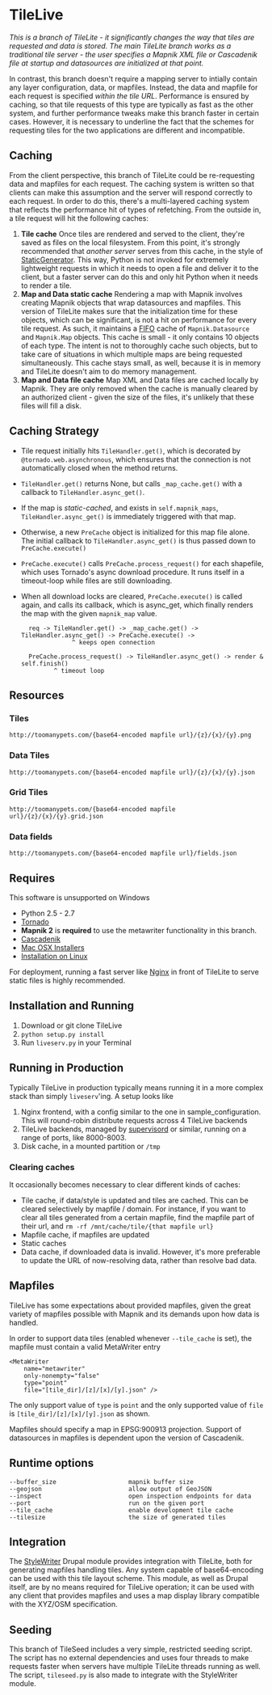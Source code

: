 # TileLive

_This is a branch of TileLite - it significantly changes the way that tiles are requested and data is stored. The main TileLite branch works as a traditional tile server - the user specifies a Mapnik XML file or Cascadenik file at startup and datasources are initialized at that point._

In contrast, this branch doesn't require a mapping server to intially contain any layer configuration, data, or mapfiles. Instead, the data and mapfile for each request is specified *within the tile URL*. Performance is ensured by caching, so that tile requests of this type are typically as fast as the other system, and further performance tweaks make this branch faster in certain cases. However, it is necessary to underline the fact that the schemes for requesting tiles for the two applications are different and incompatible.

## Caching

From the client perspective, this branch of TileLite could be re-requesting data and mapfiles for each request. The caching system is written so that clients can make this assumption and the server will respond correctly to each request. In order to do this, there's a multi-layered caching system that reflects the performance hit of types of refetching. From the outside in, a tile request will hit the following caches:

1. **Tile cache** Once tiles are rendered and served to the client, they're saved as files on the local filesystem. From this point, it's strongly recommended that *another server* serves from this cache, in the style of [StaticGenerator](http://superjared.com/projects/static-generator/). This way, Python is not invoked for extremely lightweight requests in which it needs to open a file and deliver it to the client, but a faster server can do this and only hit Python when it needs to render a tile.
2. **Map and Data static cache** Rendering a map with Mapnik involves creating Mapnik objects that wrap datasources and mapfiles. This version of TileLite makes sure that the initialization time for these objects, which can be significant, is not a hit on performance for every tile request. As such, it maintains a [FIFO](http://en.wikipedia.org/wiki/FIFO) cache of `Mapnik.Datasource` and `Mapnik.Map` objects. This cache is small - it only contains 10 objects of each type. The intent is not to thoroughly cache such objects, but to take care of situations in which multiple maps are being requested simultaneously. This cache stays small, as well, because it is in memory and TileLite doesn't aim to do memory management.
3. **Map and Data file cache** Map XML and Data files are cached locally by Mapnik. They are only removed when the cache is manually cleared by an authorized client - given the size of the files, it's unlikely that these files will fill a disk.

## Caching Strategy

* Tile request initially hits `TileHandler.get()`, which is decorated by `@tornado.web.asynchronous`, which ensures that the connection is not automatically closed when the method returns.
* `TileHandler.get()` returns None, but calls `_map_cache.get()` with a callback to `TileHandler.async_get()`.
* If the map is *static-cached*, and exists in `self.mapnik_maps`, `TileHandler.async_get()` is immediately triggered with that map.
* Otherwise, a new `PreCache` object is initialized for this map file alone. The initial callback to `TileHandler.async_get()` is thus passed down to `PreCache.execute()`
* `PreCache.execute()` calls `PreCache.process_request()` for each shapefile, which uses Tornado's async download procedure. It runs itself in a timeout-loop while files are still downloading.
* When all download locks are cleared, `PreCache.execute()` is called again, and calls its callback, which is async_get, which finally renders the map with the given `mapnik_map` value.


    

        req -> TileHandler.get() -> _map_cache.get() -> TileHandler.async_get() -> PreCache.execute() ->
                    ^ keeps open connection

        PreCache.process_request() -> TileHandler.async_get() -> render & self.finish()
               ^ timeout loop 

## Resources

### Tiles

    http://toomanypets.com/{base64-encoded mapfile url}/{z}/{x}/{y}.png

### Data Tiles

    http://toomanypets.com/{base64-encoded mapfile url}/{z}/{x}/{y}.json

### Grid Tiles

    http://toomanypets.com/{base64-encoded mapfile url}/{z}/{x}/{y}.grid.json

### Data fields

    http://toomanypets.com/{base64-encoded mapfile url}/fields.json

## Requires

This software is unsupported on Windows

* Python 2.5 - 2.7
* [Tornado](http://www.tornadoweb.org/documentation#download)
* **Mapnik 2** is **required** to use the metawriter functionality in this branch.
* [Cascadenik](http://code.google.com/p/mapnik-utils/wiki/Cascadenik)
 * [Mac OSX Installers](http://dbsgeo.com/downloads/)
 * [Installation on Linux](http://trac.mapnik.org/wiki/LinuxInstallation)

For deployment, running a fast server like [Nginx](http://nginx.org/) in front of TileLite to serve static files is highly recommended.

## Installation and Running

1. Download or git clone TileLive
2. `python setup.py install`
3. Run `liveserv.py` in your Terminal

## Running in Production

Typically TileLive in production typically means running it in a more complex stack than simply `liveserv`'ing. A setup looks like

1. Nginx frontend, with a config similar to the one in sample_configuration. This will round-robin distribute requests across 4 TileLive backends
2. TileLive backends, managed by [supervisord](http://supervisord.org/) or similar, running on a range of ports, like 8000-8003.
3. Disk cache, in a mounted partition or `/tmp`

### Clearing caches

It occasionally becomes necessary to clear different kinds of caches:

* Tile cache, if data/style is updated and tiles are cached. This can be cleared selectively by mapfile / domain. For instance, if you want to clear all tiles generated from a certain mapfile, find the mapfile part of their url, and `rm -rf /mnt/cache/tile/{that mapfile url}`
* Mapfile cache, if mapfiles are updated
* Static caches
* Data cache, if downloaded data is invalid. However, it's more preferable to update the URL of now-resolving data, rather than resolve bad data.

## Mapfiles

TileLive has some expectations about provided mapfiles, given the great variety of mapfiles possible with Mapnik and its demands upon how data is handled.

In order to support data tiles (enabled whenever `--tile_cache` is set), the mapfile must contain a valid MetaWriter entry

    <MetaWriter 
        name="metawriter" 
        only-nonempty="false"
        type="point" 
        file="[tile_dir]/[z]/[x]/[y].json" />

The only support value of `type` is `point` and the only supported value of `file` is `[tile_dir]/[z]/[x]/[y].json` as shown.

Mapfiles should specify a map in EPSG:900913 projection. Support of datasources in mapfiles is dependent upon the version of Cascadenik.

## Runtime options

    --buffer_size                    mapnik buffer size
    --geojson                        allow output of GeoJSON
    --inspect                        open inspection endpoints for data
    --port                           run on the given port
    --tile_cache                     enable development tile cache
    --tilesize                       the size of generated tiles

## Integration

The [StyleWriter](http://github.com/tmcw/stylewriter) Drupal module provides integration with TileLite, both for generating mapfiles handling tiles. Any system capable of base64-encoding can be used with this tile layout scheme. This module, as well as Drupal itself, are by no means required for TileLive operation; it can be used with any client that provides mapfiles and uses a map display library compatible with the XYZ/OSM specification. 

## Seeding

This branch of TileSeed includes a very simple, restricted seeding script. The 
script has no external dependencies and uses four threads to make requests 
faster when servers have multiple TileLite threads running as well. The script, 
`tileseed.py` is also made to integrate with the StyleWriter module.
